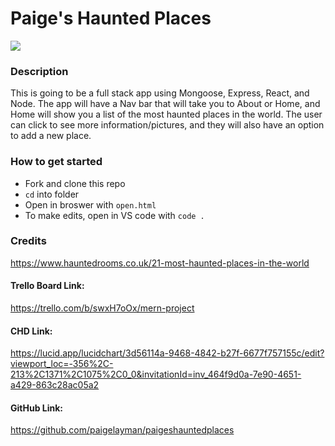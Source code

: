 # Paige's Haunted Places

<img src="https://www.hauntedrooms.co.uk/wp-content/uploads/2021/12/Haunted-Island-of-the-Dolls-500x333.jpeg"/>

### Description

This is going to be a full stack app using Mongoose, Express, React, and Node. The app will have a Nav bar that will take you to About or Home, and Home will show you a list of the most haunted places in the world. The user can click to see more information/pictures, and they will also have an option to add a new place.

### How to get started

- Fork and clone this repo
- `cd` into folder
- Open in broswer with `open.html`
- To make edits, open in VS code with `code .`

### Credits

https://www.hauntedrooms.co.uk/21-most-haunted-places-in-the-world

#### Trello Board Link:

https://trello.com/b/swxH7oOx/mern-project

#### CHD Link:

https://lucid.app/lucidchart/3d56114a-9468-4842-b27f-6677f757155c/edit?viewport_loc=-356%2C-213%2C1371%2C1075%2C0_0&invitationId=inv_464f9d0a-7e90-4651-a429-863c28ac05a2

#### GitHub Link:

https://github.com/paigelayman/paigeshauntedplaces
